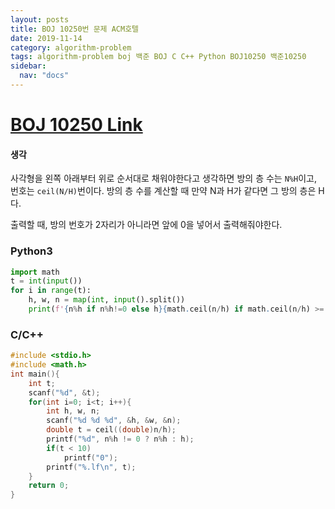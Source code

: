 ```yaml
---
layout: posts
title: BOJ 10250번 문제 ACM호텔
date: 2019-11-14
category: algorithm-problem
tags: algorithm-problem boj 백준 BOJ C C++ Python BOJ10250 백준10250
sidebar:
  nav: "docs"
---
```

# [BOJ 10250 Link](https://www.acmicpc.net/problem/10250)
#### 생각

사각형을 왼쪽 아래부터 위로 순서대로 채워야한다고 생각하면 방의 층 수는 `N%H`이고, 번호는 `ceil(N/H)`번이다. 방의 층 수를 계산할 때 만약 N과 H가 같다면 그 방의 층은 H다.

출력할 때, 방의 번호가 2자리가 아니라면 앞에 0을 넣어서 출력해줘야한다.

### Python3
```python
import math
t = int(input())
for i in range(t):
    h, w, n = map(int, input().split())
    print(f'{n%h if n%h!=0 else h}{math.ceil(n/h) if math.ceil(n/h) >= 10 else "0"+str(math.ceil(n/h))}'
```
### C/C++
```c++
#include <stdio.h>
#include <math.h>
int main(){
    int t;
    scanf("%d", &t);
    for(int i=0; i<t; i++){
        int h, w, n;
        scanf("%d %d %d", &h, &w, &n);
        double t = ceil((double)n/h);
        printf("%d", n%h != 0 ? n%h : h);
        if(t < 10)
            printf("0");
        printf("%.lf\n", t); 
    }
    return 0;
}
```
